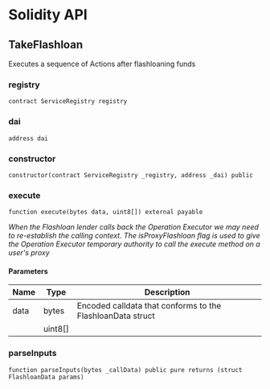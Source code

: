 # Solidity API

## TakeFlashloan

Executes a sequence of Actions after flashloaning funds

### registry

```solidity
contract ServiceRegistry registry
```

### dai

```solidity
address dai
```

### constructor

```solidity
constructor(contract ServiceRegistry _registry, address _dai) public
```

### execute

```solidity
function execute(bytes data, uint8[]) external payable
```

_When the Flashloan lender calls back the Operation Executor we may need to re-establish the calling context.
The isProxyFlashloan flag is used to give the Operation Executor temporary authority to call the execute method on a user's proxy_

#### Parameters

| Name | Type | Description |
| ---- | ---- | ----------- |
| data | bytes | Encoded calldata that conforms to the FlashloanData struct |
|  | uint8[] |  |

### parseInputs

```solidity
function parseInputs(bytes _callData) public pure returns (struct FlashloanData params)
```

